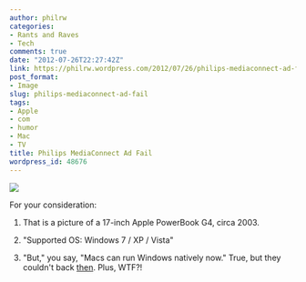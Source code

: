 ```yaml
---
author: philrw
categories:
- Rants and Raves
- Tech
comments: true
date: "2012-07-26T22:27:42Z"
link: https://philrw.wordpress.com/2012/07/26/philips-mediaconnect-ad-fail/
post_format:
- Image
slug: philips-mediaconnect-ad-fail
tags:
- Apple
- com
- humor
- Mac
- TV
title: Philips MediaConnect Ad Fail
wordpress_id: 48676
---
```


![](/images/IMG_1320-764x1024.jpg)

For your consideration:



	
  1. That is a picture of a 17-inch Apple PowerBook G4, circa 2003.

	
  2. "Supported OS: Windows 7 / XP / Vista"

	
  3. "But," you say, "Macs can run Windows natively now." True, but they couldn't back [then](http://en.wikipedia.org/wiki/PowerBook#PowerBook_G4). Plus, WTF?!


